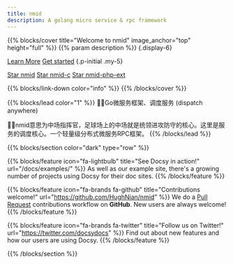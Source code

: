 ```yaml
---
title: nmid
description: A golang micro service & rpc framework
---
```


{{% blocks/cover title="Welcome to nmid" image_anchor="top" height="full" %}}
{{% param description %}}
{.display-6}

<a class="btn btn-lg btn-primary me-3" href="about/">Learn More</a>
<a class="btn btn-lg btn-secondary" href="https://github.com/HughNian/nmid/releases" target="_blank">Get started</a>
{.p-initial .my-5}

<span style="margin-top:30px">
<a class="github-button" href="https://github.com/HughNian/nmid" data-icon="octicon-star" data-size="large" data-show-count="true" aria-label="Star nmid">Star nmid</a>
<a class="github-button" href="https://github.com/HughNian/nmid-c" data-icon="octicon-star" data-size="large" data-show-count="true" aria-label="Star nmid-c">Star nmid-c</a>
<a class="github-button" href="https://github.com/HughNian/nmid-php-ext" data-icon="octicon-star" data-size="large" data-show-count="true" aria-label="Star nmid-php-ext">Star nmid-php-ext</a>
<script async defer src="https://buttons.github.io/buttons.js"></script>
</span>


{{% blocks/link-down color="info" %}}
{{% /blocks/cover %}}

{{% blocks/lead color="1" %}}
👏👏Go微服务框架、调度服务 (dispatch anywhere)  

🤟🤟nmid意思为中场指挥官，足球场上的中场就是统领进攻防守的核心。这里是服务的调度核心。一个轻量级分布式微服务RPC框架。 
{{% /blocks/lead %}}

{{% blocks/section color="dark" type="row" %}}

{{% blocks/feature icon="fa-lightbulb" title="See Docsy in action!" url="/docs/examples/" %}}
As well as our example site, there's a growing number of projects using Docsy for their doc sites.
{{% /blocks/feature %}}


{{% blocks/feature icon="fa-brands fa-github" title="Contributions welcome!" url="https://github.com/HughNian/nmid" %}}
We do a [Pull Request](https://github.com/HughNian/nmid) contributions workflow on **GitHub**. New users are always welcome!
{{% /blocks/feature %}}


{{% blocks/feature icon="fa-brands fa-twitter" title="Follow us on Twitter!" url="https://twitter.com/docsydocs" %}}
Find out about new features and how our users are using Docsy.
{{% /blocks/feature %}}

{{% /blocks/section %}}
